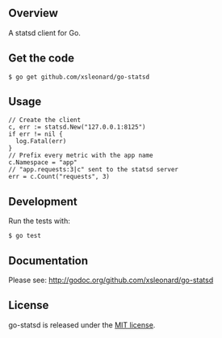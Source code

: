 ## Overview

A statsd client for Go.

## Get the code

    $ go get github.com/xsleonard/go-statsd

## Usage

    // Create the client
    c, err := statsd.New("127.0.0.1:8125")
    if err != nil {
      log.Fatal(err)
    }
    // Prefix every metric with the app name
    c.Namespace = "app"
    // "app.requests:3|c" sent to the statsd server
    err = c.Count("requests", 3)

## Development

Run the tests with:

    $ go test

## Documentation

Please see: http://godoc.org/github.com/xsleonard/go-statsd

## License

go-statsd is released under the [MIT license](http://www.opensource.org/licenses/mit-license.php).
